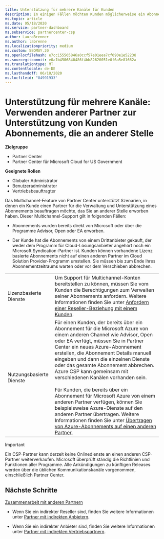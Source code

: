 ```yaml
---
title: Unterstützung für mehrere Kanäle für Kunden
description: In einigen Fällen möchten Kunden möglicherweise ein Abonnement bereitstellen und unterstützen, das Sie an anderer Stelle erworben haben.
ms.topic: article
ms.date: 05/18/2020
ms.service: partner-dashboard
ms.subservice: partnercenter-csp
author: LauraBrenner
ms.author: labrenne
ms.localizationpriority: medium
ms.custom: SEOMAY.20
ms.openlocfilehash: e7cc155505846a0ccf57e01eea7cf090e1e52238
ms.sourcegitcommit: e0a1b4506840486f4bb82620051e0f6a5e81662a
ms.translationtype: MT
ms.contentlocale: de-DE
ms.lasthandoff: 06/18/2020
ms.locfileid: "84991933"
---
```

# <a name="multi-channel-support---using-other-partners-to-support-customer-subscriptions-purchased-elsewhere"></a>Unterstützung für mehrere Kanäle: Verwenden anderer Partner zur Unterstützung von Kunden Abonnements, die an anderer Stelle

**Zielgruppe**

- Partner Center
- Partner Center für Microsoft Cloud for US Government

**Geeignete Rollen**

- Globaler Administrator
- Benutzeradministrator
- Vertriebsbeauftragter

Das Multichannel-Feature von Partner Center unterstützt Szenarien, in denen ein Kunde einen Partner für die Verwaltung und Unterstützung eines Abonnements beauftragen möchte, das Sie an anderer Stelle erworben haben. Dieser Multichannel-Support gilt in folgenden Fällen:

- Abonnements wurden bereits direkt von Microsoft oder über die Programme Advisor, Open oder EA erworben.

- Der Kunde hat die Abonnements von einem Drittanbieter gekauft, der weder dem Programm für Cloud-Lösungsanbieter angehört noch ein Microsoft Syndication-Partner ist. Kunden können vorhandene Lizenz basierte Abonnements nicht auf einen anderen Partner im Cloud Solution Provider-Programm umstellen. Sie müssen bis zum Ende Ihres Abonnementzeitraums warten oder vor dem Verschieben abbrechen.

| | |
|---------|---------|
|Lizenzbasierte Dienste    | Um Support für Multichannel-Konten bereitstellen zu können, müssen Sie vom Kunden die Berechtigungen zum Verwalten seiner Abonnements anfordern. Weitere Informationen finden Sie unter [Anfordern einer Reseller-Beziehung mit einem Kunden](request-a-relationship-with-a-customer.md).   |
|Nutzungsbasierte Dienste     |  Für einen Kunden, der bereits über ein Abonnement für die Microsoft Azure von einem anderen Channel wie Advisor, Open oder EA verfügt, müssen Sie in Partner Center ein neues Azure-Abonnement erstellen, die Abonnement Details manuell eingeben und dann die einzelnen Dienste oder das gesamte Abonnement abbrechen. Azure CSP kann gemeinsam mit verschiedenen Kanälen vorhanden sein.<br/><br/> Für Kunden, die bereits über ein Abonnement für Microsoft Azure von einem anderen Partner verfügen, können Sie beispielsweise Azure-Dienste auf den anderen Partner übertragen.  Weitere Informationen finden Sie unter [Übertragen von Azure-Abonnements auf einen anderen Partner](switch-azure-subscriptions-to-a-different-partner.md). |

> [!IMPORTANT]  
> Ein CSP-Partner kann derzeit keine Onlinedienste an einen anderen CSP-Partner weiterverkaufen. Microsoft überprüft ständig die Richtlinien und Funktionen aller Programme. Alle Ankündigungen zu künftigen Releases werden über die üblichen Kommunikationskanäle vorgenommen, einschließlich Partner Center.

## <a name="next-steps"></a>Nächste Schritte

[Zusammenarbeit mit anderen Partnern](work-with-other-partners.md)

- Wenn Sie ein indirekter Reseller sind, finden Sie weitere Informationen unter [Partner mit indirekten Anbietern](indirect-reseller-tasks-in-partner-center.md).

- Wenn Sie ein indirekter Anbieter sind, finden Sie weitere Informationen unter [Partner mit indirekten Vertriebspartnern](indirect-provider-tasks-in-partner-center.md).
